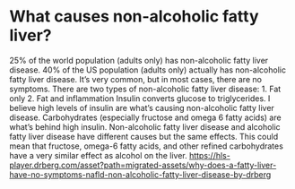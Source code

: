 # What causes non-alcoholic fatty liver?

25% of the world population (adults only) has non-alcoholic fatty liver disease. 40% of the US population (adults only) actually has non-alcoholic fatty liver disease. It’s very common, but in most cases, there are no symptoms. There are two types of non-alcoholic fatty liver disease: 1. Fat only 2. Fat and inflammation Insulin converts glucose to triglycerides. I believe high levels of insulin are what’s causing non-alcoholic fatty liver disease. Carbohydrates (especially fructose and omega 6 fatty acids) are what’s behind high insulin. Non-alcoholic fatty liver disease and alcoholic fatty liver disease have different causes but the same effects. This could mean that fructose, omega-6 fatty acids, and other refined carbohydrates have a very similar effect as alcohol on the liver. https://hls-player.drberg.com/asset?path=migrated-assets/why-does-a-fatty-liver-have-no-symptoms-nafld-non-alcoholic-fatty-liver-disease-by-drberg